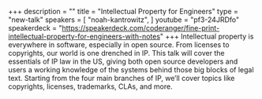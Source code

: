 +++
description = ""
title = "Intellectual Property for Engineers"
type = "new-talk"
speakers = [
        "noah-kantrowitz",
]
youtube = "pf3-24JRDfo"
speakerdeck = "https://speakerdeck.com/coderanger/fine-print-intellectual-property-for-engineers-with-notes"
+++
Intellectual property is everywhere in software, especially in open source. From licenses to copyrights, our world is one drenched in IP. This talk will cover the essentials of IP law in the US, giving both open source developers and users a working knowledge of the systems behind those big blocks of legal text. Starting from the four main branches of IP, we’ll cover topics like copyrights, licenses, trademarks, CLAs, and more.